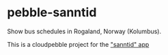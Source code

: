 # pebble-sanntid

Show bus schedules in Rogaland, Norway (Kolumbus). 

This is a cloudpebble project for the ["sanntid" app](http://apps.getpebble.com/en_US/application/5738327fb934e67f9d000007?section=watchapps)
